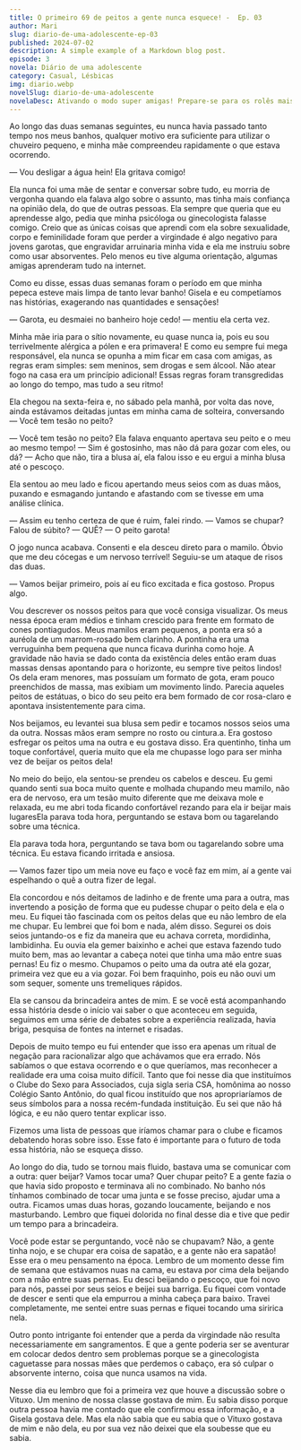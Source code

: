 ```yaml
---
title: O primeiro 69 de peitos a gente nunca esquece! -  Ep. 03
author: Mari
slug: diario-de-uma-adolescente-ep-03
published: 2024-07-02
description: A simple example of a Markdown blog post.
episode: 3
novela: Diário de uma adolescente
category: Casual, Lésbicas
img: diario.webp
novelSlug: diario-de-uma-adolescente
novelaDesc: Ativando o modo super amigas! Prepare-se para os rolês mais insanos que duas garotas podem aprontar, como se fosse a coisa mais normal do mundo!
---
```


Ao longo das duas semanas seguintes, eu nunca havia passado tanto tempo nos meus banhos, qualquer motivo era suficiente para utilizar o chuveiro pequeno, e minha mãe compreendeu rapidamente o que estava ocorrendo.

— Vou desligar a água hein! Ela gritava comigo!

Ela nunca foi uma mãe de sentar e conversar sobre tudo, eu morria de vergonha quando ela falava algo sobre o assunto, mas tinha mais confiança na opinião dela, do que de outras pessoas. Ela sempre que queria que eu aprendesse algo, pedia que minha psicóloga ou ginecologista falasse comigo. Creio que as únicas coisas que aprendi com ela sobre sexualidade, corpo e feminilidade foram que perder a virgindade é algo negativo para jovens garotas, que engravidar arruinaria minha vida e ela me instruiu sobre como usar absorventes. Pelo menos eu tive alguma orientação, algumas amigas aprenderam tudo na internet.

Como eu disse, essas duas semanas foram o período em que minha pepeca esteve mais limpa de tanto levar banho! Gisela e eu competíamos nas histórias, exagerando nas quantidades e sensações!

— Garota, eu desmaiei no banheiro hoje cedo! — mentiu ela certa vez.

Minha mãe iria para o sítio novamente, eu quase nunca ia, pois eu sou terrivelmente alérgica a pólen e era primavera! E como eu sempre fui mega responsável, ela nunca se opunha a mim ficar em casa com amigas, as regras eram simples: sem meninos, sem drogas e sem álcool. Não atear fogo na casa era um princípio adicional! Essas regras foram transgredidas ao longo do tempo, mas tudo a seu ritmo!

Ela chegou na sexta-feira e, no sábado pela manhã, por volta das nove, ainda estávamos deitadas juntas em minha cama de solteira, conversando — Você tem tesão no peito?

— Você tem tesão no peito? Ela falava enquanto apertava seu peito e o meu ao mesmo tempo! — Sim é gostosinho, mas não dá para gozar com eles, ou dá? — Acho que não, tira a blusa aí, ela falou isso e eu ergui a minha blusa até o pescoço.

Ela sentou ao meu lado e ficou apertando meus seios com as duas mãos, puxando e esmagando juntando e afastando com se tivesse em uma análise clínica.

— Assim eu tenho certeza de que é ruim, falei rindo. — Vamos se chupar? Falou de súbito? — QUÊ? — O peito garota!

O jogo nunca acabava. Consenti e ela desceu direto para o mamilo. Óbvio que me deu cócegas e um nervoso terrível! Seguiu-se um ataque de risos das duas.

— Vamos beijar primeiro, pois aí eu fico excitada e fica gostoso. Propus algo.

Vou descrever os nossos peitos para que você consiga visualizar. Os meus nessa época eram médios e tinham crescido para frente em formato de cones pontiagudos. Meus mamilos eram pequenos, a ponta era só a auréola de um marrom-rosado bem clarinho. A pontinha era uma verruguinha bem pequena que nunca ficava durinha como hoje. A gravidade não havia se dado conta da existência deles então eram duas massas densas apontando para o horizonte, eu sempre tive peitos lindos! Os dela eram menores, mas possuíam um formato de gota, eram pouco preenchidos de massa, mas exibiam um movimento lindo. Parecia aqueles peitos de estátuas, o bico do seu peito era bem formado de cor rosa-claro e apontava insistentemente para cima.

Nos beijamos, eu levantei sua blusa sem pedir e tocamos nossos seios uma da outra. Nossas mãos eram sempre no rosto ou cintura.a. Era gostoso esfregar os peitos uma na outra e eu gostava disso. Era quentinho, tinha um toque confortável, queria muito que ela me chupasse logo para ser minha vez de beijar os peitos dela!

No meio do beijo, ela sentou-se prendeu os cabelos e desceu. Eu gemi quando senti sua boca muito quente e molhada chupando meu mamilo, não era de nervoso, era um tesão muito diferente que me deixava mole e relaxada, eu me abri toda ficando confortável rezando para ela ir beijar mais lugaresEla parava toda hora, perguntando se estava bom ou tagarelando sobre uma técnica.

Ela parava toda hora, perguntando se tava bom ou tagarelando sobre uma técnica. Eu estava ficando irritada e ansiosa.

— Vamos fazer tipo um meia nove eu faço e você faz em mim, aí a gente vai espelhando o quê a outra fizer de legal.

Ela concordou e nós deitamos de ladinho e de frente uma para a outra, mas invertendo a posição de forma que eu pudesse chupar o peito dela e ela o meu. Eu fiquei tão fascinada com os peitos delas que eu não lembro de ela me chupar. Eu lembrei que foi bom e nada, além disso. Segurei os dois seios juntando-os e fiz da maneira que eu achava correta, mordidinha, lambidinha. Eu ouvia ela gemer baixinho e achei que estava fazendo tudo muito bem, mas ao levantar a cabeça notei que tinha uma mão entre suas pernas! Eu fiz o mesmo. Chupamos o peito uma da outra até ela gozar, primeira vez que eu a via gozar. Foi bem fraquinho, pois eu não ouvi um som sequer, somente uns tremeliques rápidos.

Ela se cansou da brincadeira antes de mim. E se você está acompanhando essa história desde o início vai saber o que aconteceu em seguida, seguimos em uma série de debates sobre a experiência realizada, havia briga, pesquisa de fontes na internet e risadas.

Depois de muito tempo eu fui entender que isso era apenas um ritual de negação para racionalizar algo que achávamos que era errado. Nós sabíamos o que estava ocorrendo e o que queríamos, mas reconhecer a realidade era uma coisa muito difícil. Tanto que foi nesse dia que instituímos o Clube do Sexo para Associados, cuja sigla seria CSA, homônima ao nosso Colégio Santo Antônio, do qual ficou instituído que nos apropriaríamos de seus símbolos para a nossa recém-fundada instituição. Eu sei que não há lógica, e eu não quero tentar explicar isso.

Fizemos uma lista de pessoas que iríamos chamar para o clube e ficamos debatendo horas sobre isso. Esse fato é importante para o futuro de toda essa história, não se esqueça disso.

Ao longo do dia, tudo se tornou mais fluido, bastava uma se comunicar com a outra: quer beijar? Vamos tocar uma? Quer chupar peito? E a gente fazia o que havia sido proposto e terminava ali no combinado. No banho nós tínhamos combinado de tocar uma junta e se fosse preciso, ajudar uma a outra. Ficamos umas duas horas, gozando loucamente, beijando e nos masturbando. Lembro que fiquei dolorida no final desse dia e tive que pedir um tempo para a brincadeira.

Você pode estar se perguntando, você não se chupavam? Não, a gente tinha nojo, e se chupar era coisa de sapatão, e a gente não era sapatão! Esse era o meu pensamento na época. Lembro de um momento desse fim de semana que estávamos nuas na cama, eu estava por cima dela beijando com a mão entre suas pernas. Eu desci beijando o pescoço, que foi novo para nós, passei por seus seios e beijei sua barriga. Eu fiquei com vontade de descer e senti que ela empurrou a minha cabeça para baixo. Travei completamente, me sentei entre suas pernas e fiquei tocando uma siririca nela.

Outro ponto intrigante foi entender que a perda da virgindade não resulta necessariamente em sangramentos. E que a gente poderia ser se aventurar em colocar dedos dentro sem problemas porque se a ginecologista caguetasse para nossas mães que perdemos o cabaço, era só culpar o absorvente interno, coisa que nunca usamos na vida.

Nesse dia eu lembro que foi a primeira vez que houve a discussão sobre o Vituxo. Um menino de nossa classe gostava de mim. Eu sabia disso porque outra pessoa havia me contado que ele confirmou essa informação, e a Gisela gostava dele. Mas ela não sabia que eu sabia que o Vituxo gostava de mim e não dela, eu por sua vez não deixei que ela soubesse que eu sabia.
